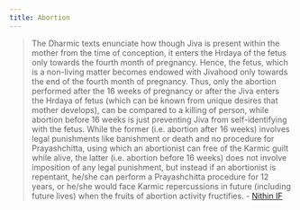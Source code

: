 ```yaml
---
title: Abortion
---
```


> The Dharmic texts enunciate how though Jiva is present within the mother from the time of conception, it enters the Hrdaya of the fetus only towards the fourth month of pregnancy. Hence, the fetus, which is a non-living matter becomes endowed with Jivahood only towards the end of the fourth month of pregnancy. Thus, only the abortion performed after the 16 weeks of pregnancy or after the Jiva enters the Hrdaya of fetus (which can be known from unique desires that mother develops), can be compared to a killing of person, while abortion before 16 weeks is just preventing Jiva from self-identifying with the fetus. While the former (i.e. abortion after 16 weeks) involves legal punishments like banishment or death and no procedure for Prayashchitta, using which an abortionist can free of the Karmic guilt while alive, the latter (i.e. abortion before 16 weeks) does not involve imposition of any legal punishment, but instead if an abortionist is repentant, he/she can perform a Prayashchitta procedure for 12 years, or he/she would face Karmic repercussions in future (including future lives) when the fruits of abortion activity fructifies. - [Nithin IF](http://indiafacts.org/abortion-dharmic-perspective-iv-abortion-murder/?fbclid=IwAR0QabewfDFIEjuIuvp96yCUagyz6X43LHiIsmQbcnsfVg6ZrCSyn7xve8s)